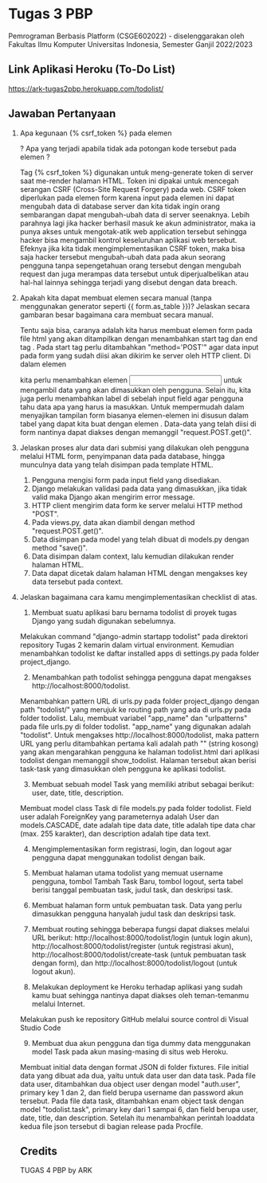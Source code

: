 # Tugas 3 PBP

Pemrograman Berbasis Platform (CSGE602022) - diselenggarakan oleh Fakultas Ilmu Komputer Universitas Indonesia, Semester Ganjil 2022/2023

## Link Aplikasi Heroku (To-Do List)

https://ark-tugas2pbp.herokuapp.com/todolist/

## Jawaban Pertanyaan

1. Apa kegunaan {% csrf_token %} pada elemen <form>? Apa yang terjadi apabila tidak ada potongan kode tersebut pada elemen <form>?

   Tag {% csrf_token %} digunakan untuk meng-generate token di server saat me-render halaman HTML. Token ini dipakai untuk mencegah serangan CSRF (Cross-Site Request Forgery) pada web. CSRF token diperlukan pada elemen form karena input pada elemen ini dapat mengubah data di database server dan kita tidak ingin orang sembarangan dapat mengubah-ubah data di server seenaknya. Lebih parahnya lagi jika hacker berhasil masuk ke akun administrator, maka ia punya akses untuk mengotak-atik web application tersebut sehingga hacker bisa mengambil kontrol keseluruhan aplikasi web tersebut. Efeknya jika kita tidak mengimplementasikan CSRF token, maka bisa saja hacker tersebut mengubah-ubah data pada akun seorang pengguna tanpa sepengetahuan orang tersebut dengan mengubah request dan juga merampas data tersebut untuk diperjualbelikan atau hal-hal lainnya sehingga terjadi yang disebut dengan data breach.

2. Apakah kita dapat membuat elemen <form> secara manual (tanpa menggunakan generator seperti {{ form.as_table }})? Jelaskan secara gambaran besar bagaimana cara membuat <form> secara manual.

   Tentu saja bisa, caranya adalah kita harus membuat elemen form pada file html yang akan ditampilkan dengan menambahkan start tag <form> dan end tag </form>. Pada start tag perlu ditambahkan "method='POST'" agar data input pada form yang sudah diisi akan dikirim ke server oleh HTTP client. Di dalam elemen <form> kita perlu menambahkan elemen <input> untuk mengambil data yang akan dimasukkan oleh pengguna. Selain itu, kita juga perlu menambahkan label di sebelah input field agar pengguna tahu data apa yang harus ia masukkan. Untuk mempermudah dalam menyajikan tampilan form biasanya elemen-elemen ini disusun dalam tabel yang dapat kita buat dengan elemen <table>. Data-data yang telah diisi di form nantinya dapat diakses dengan memanggil "request.POST.get()".

3. Jelaskan proses alur data dari submisi yang dilakukan oleh pengguna melalui HTML form, penyimpanan data pada database, hingga munculnya data yang telah disimpan pada template HTML.

    1. Pengguna mengisi form pada input field yang disediakan.
    2. Django melakukan validasi pada data yang dimasukkan, jika tidak valid maka Django akan mengirim error message.
    3. HTTP client mengirim data form ke server melalui HTTP method "POST".
    4. Pada views.py, data akan diambil dengan method "request.POST.get()".
    5. Data disimpan pada model yang telah dibuat di models.py dengan method "save()".
    6. Data disimpan dalam context, lalu kemudian dilakukan render halaman HTML.
    7. Data dapat dicetak dalam halaman HTML dengan mengakses key data tersebut pada context.

4. Jelaskan bagaimana cara kamu mengimplementasikan checklist di atas.

    1. Membuat suatu aplikasi baru bernama todolist di proyek tugas Django yang sudah digunakan sebelumnya.

    Melakukan command "django-admin startapp todolist" pada direktori repository Tugas 2 kemarin dalam virtual environment. Kemudian menambahkan todolist ke daftar installed apps di settings.py pada folder project_django.

    2. Menambahkan path todolist sehingga pengguna dapat mengakses http://localhost:8000/todolist.

    Menambahkan pattern URL di urls.py pada folder project_django dengan path "todolist/" yang merujuk ke routing path yang ada di urls.py pada folder todolist. Lalu, membuat variabel "app_name" dan "urlpatterns" pada file urls.py di folder todolist. "app_name" yang digunakan adalah "todolist". Untuk mengakses http://localhost:8000/todolist, maka pattern URL yang perlu ditambahkan pertama kali adalah path "" (string kosong) yang akan mengarahkan pengguna ke halaman todolist.html dari aplikasi todolist dengan memanggil show_todolist. Halaman tersebut akan berisi task-task yang dimasukkan oleh pengguna ke aplikasi todolist.

    3. Membuat sebuah model Task yang memiliki atribut sebagai berikut: user, date, title, description.

    Membuat model class Task di file models.py pada folder todolist. Field user adalah ForeignKey yang parameternya adalah User dan models.CASCADE, date adalah tipe data date, title adalah tipe data char (max. 255 karakter), dan description adalah tipe data text.

    4. Mengimplementasikan form registrasi, login, dan logout agar pengguna dapat menggunakan todolist dengan baik.

    

    5. Membuat halaman utama todolist yang memuat username pengguna, tombol Tambah Task Baru, tombol logout, serta tabel berisi tanggal pembuatan task, judul task, dan deskripsi task.

    

    6. Membuat halaman form untuk pembuatan task. Data yang perlu dimasukkan pengguna hanyalah judul task dan deskripsi task.



    7. Membuat routing sehingga beberapa fungsi dapat diakses melalui URL berikut: http://localhost:8000/todolist/login (untuk login akun), http://localhost:8000/todolist/register (untuk registrasi akun), http://localhost:8000/todolist/create-task (untuk pembuatan task dengan form), dan http://localhost:8000/todolist/logout (untuk logout akun).



    8. Melakukan deployment ke Heroku terhadap aplikasi yang sudah kamu buat sehingga nantinya dapat diakses oleh teman-temanmu melalui Internet.

    Melakukan push ke repository GitHub melalui source control di Visual Studio Code

    9. Membuat dua akun pengguna dan tiga dummy data menggunakan model Task pada akun masing-masing di situs web Heroku.

    Membuat initial data dengan format JSON di folder fixtures. File initial data yang dibuat ada dua, yaitu untuk data user dan data task. Pada file data user, ditambahkan dua object user dengan model "auth.user", primary key 1 dan 2, dan field berupa username dan password akun tersebut. Pada file data task, ditambahkan enam object task dengan model "todolist.task", primary key dari 1 sampai 6, dan field berupa user, date, title, dan description. Setelah itu menambahkan perintah loaddata kedua file json tersebut di bagian release pada Procfile.

## Credits

TUGAS 4 PBP by ARK
